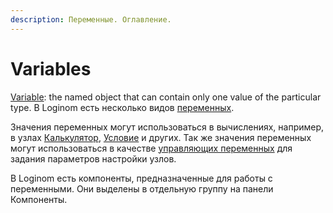```yaml
---
description: Переменные. Оглавление.
---
```


# Variables

[Variable](../../workflow/variables/README.md): the named object that can contain only one value of the particular type. В Loginom есть несколько видов [переменных](../../workflow/variables/scenario-variables.md).

Значения переменных могут использоваться в вычислениях, например, в узлах [Калькулятор](./../../processors/transformation/calc/README.md),
[Условие](./../../processors/control/condition.md)
и других. Так же значения переменных могут использоваться в качестве
[управляющих переменных](./../../workflow/variables/control-variables.md)
для задания параметров настройки узлов.

В Loginom есть компоненты, предназначенные для работы с переменными. Они выделены в отдельную группу на панели Компоненты.